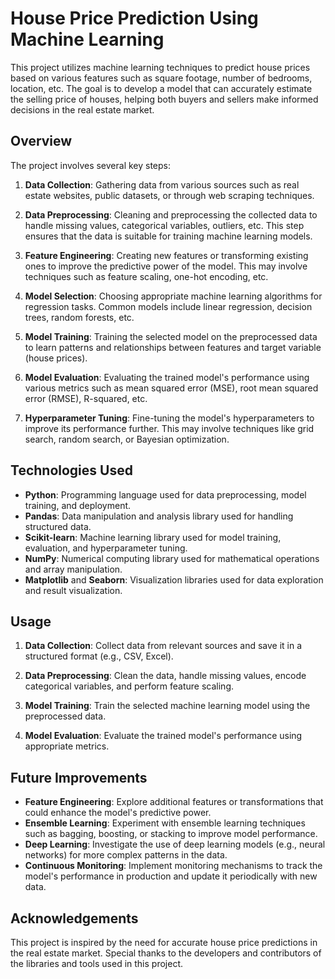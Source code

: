 # House Price Prediction Using Machine Learning

This project utilizes machine learning techniques to predict house prices based on various features such as square footage, number of bedrooms, location, etc. The goal is to develop a model that can accurately estimate the selling price of houses, helping both buyers and sellers make informed decisions in the real estate market.

## Overview

The project involves several key steps:

1. **Data Collection**: Gathering data from various sources such as real estate websites, public datasets, or through web scraping techniques.

2. **Data Preprocessing**: Cleaning and preprocessing the collected data to handle missing values, categorical variables, outliers, etc. This step ensures that the data is suitable for training machine learning models.

3. **Feature Engineering**: Creating new features or transforming existing ones to improve the predictive power of the model. This may involve techniques such as feature scaling, one-hot encoding, etc.

4. **Model Selection**: Choosing appropriate machine learning algorithms for regression tasks. Common models include linear regression, decision trees, random forests, etc. 

5. **Model Training**: Training the selected model on the preprocessed data to learn patterns and relationships between features and target variable (house prices).

6. **Model Evaluation**: Evaluating the trained model's performance using various metrics such as mean squared error (MSE), root mean squared error (RMSE), R-squared, etc.

7. **Hyperparameter Tuning**: Fine-tuning the model's hyperparameters to improve its performance further. This may involve techniques like grid search, random search, or Bayesian optimization.


## Technologies Used

- **Python**: Programming language used for data preprocessing, model training, and deployment.
- **Pandas**: Data manipulation and analysis library used for handling structured data.
- **Scikit-learn**: Machine learning library used for model training, evaluation, and hyperparameter tuning.
- **NumPy**: Numerical computing library used for mathematical operations and array manipulation.
- **Matplotlib** and **Seaborn**: Visualization libraries used for data exploration and result visualization.

## Usage

1. **Data Collection**: Collect data from relevant sources and save it in a structured format (e.g., CSV, Excel).

2. **Data Preprocessing**: Clean the data, handle missing values, encode categorical variables, and perform feature scaling.

3. **Model Training**: Train the selected machine learning model using the preprocessed data.

4. **Model Evaluation**: Evaluate the trained model's performance using appropriate metrics.

## Future Improvements

- **Feature Engineering**: Explore additional features or transformations that could enhance the model's predictive power.
- **Ensemble Learning**: Experiment with ensemble learning techniques such as bagging, boosting, or stacking to improve model performance.
- **Deep Learning**: Investigate the use of deep learning models (e.g., neural networks) for more complex patterns in the data.
- **Continuous Monitoring**: Implement monitoring mechanisms to track the model's performance in production and update it periodically with new data.

## Acknowledgements

This project is inspired by the need for accurate house price predictions in the real estate market. Special thanks to the developers and contributors of the libraries and tools used in this project.

